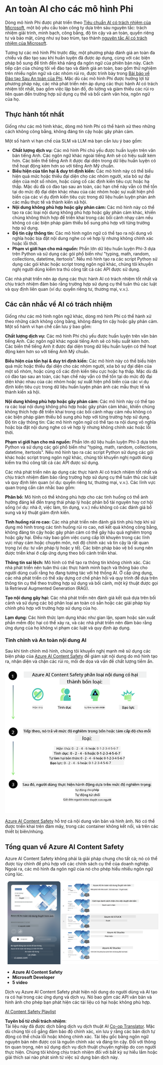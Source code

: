 <!--
CO_OP_TRANSLATOR_METADATA:
{
  "original_hash": "c8273672cc57df2be675407a1383aaf0",
  "translation_date": "2025-05-09T06:10:31+00:00",
  "source_file": "md/01.Introduction/01/01.AISafety.md",
  "language_code": "vi"
}
-->
# An toàn AI cho các mô hình Phi  
Dòng mô hình Phi được phát triển theo [Tiêu chuẩn AI có trách nhiệm của Microsoft](https://query.prod.cms.rt.microsoft.com/cms/api/am/binary/RE5cmFl), một bộ yêu cầu toàn công ty dựa trên sáu nguyên tắc: trách nhiệm giải trình, minh bạch, công bằng, độ tin cậy và an toàn, quyền riêng tư và bảo mật, cũng như sự bao trùm, tạo thành [nguyên tắc AI có trách nhiệm của Microsoft](https://www.microsoft.com/ai/responsible-ai).

Tương tự các mô hình Phi trước đây, một phương pháp đánh giá an toàn đa chiều và đào tạo sau khi huấn luyện đã được áp dụng, cùng với các biện pháp bổ sung để tính đến khả năng đa ngôn ngữ của phiên bản này. Cách tiếp cận của chúng tôi về đào tạo và đánh giá an toàn, bao gồm thử nghiệm trên nhiều ngôn ngữ và các nhóm rủi ro, được trình bày trong [Bài báo về Đào tạo Sau An toàn của Phi](https://arxiv.org/abs/2407.13833). Mặc dù các mô hình Phi được hưởng lợi từ phương pháp này, các nhà phát triển nên áp dụng các thực hành AI có trách nhiệm tốt nhất, bao gồm việc lập bản đồ, đo lường và giảm thiểu các rủi ro liên quan đến trường hợp sử dụng cụ thể và bối cảnh văn hóa, ngôn ngữ của họ.

## Thực hành tốt nhất

Giống như các mô hình khác, dòng mô hình Phi có thể hành xử theo những cách không công bằng, không đáng tin cậy hoặc gây phản cảm.

Một số hành vi hạn chế của SLM và LLM mà bạn cần lưu ý bao gồm:

- **Chất lượng dịch vụ:** Các mô hình Phi chủ yếu được huấn luyện trên văn bản tiếng Anh. Các ngôn ngữ khác ngoài tiếng Anh sẽ có hiệu suất kém hơn. Các biến thể tiếng Anh ít được đại diện trong dữ liệu huấn luyện có thể hoạt động kém hơn so với tiếng Anh Mỹ chuẩn.
- **Biểu hiện của tổn hại & duy trì định kiến:** Các mô hình này có thể biểu hiện quá mức hoặc thiếu đại diện cho các nhóm người, xóa bỏ sự đại diện của một số nhóm, hoặc củng cố các định kiến tiêu cực hoặc hạ thấp. Mặc dù đã có đào tạo sau an toàn, các hạn chế này vẫn có thể tồn tại do mức độ đại diện khác nhau của các nhóm hoặc sự xuất hiện phổ biến của các ví dụ định kiến tiêu cực trong dữ liệu huấn luyện phản ánh các mẫu thực tế và thành kiến xã hội.
- **Nội dung không phù hợp hoặc gây phản cảm:** Các mô hình này có thể tạo ra các loại nội dung không phù hợp hoặc gây phản cảm khác, khiến chúng không thích hợp để triển khai trong các bối cảnh nhạy cảm nếu không có các biện pháp giảm thiểu bổ sung phù hợp với từng trường hợp sử dụng.
- **Độ tin cậy thông tin:** Các mô hình ngôn ngữ có thể tạo ra nội dung vô nghĩa hoặc bịa đặt nội dung nghe có vẻ hợp lý nhưng không chính xác hoặc lỗi thời.
- **Phạm vi giới hạn cho mã nguồn:** Phần lớn dữ liệu huấn luyện Phi-3 dựa trên Python và sử dụng các gói phổ biến như "typing, math, random, collections, datetime, itertools". Nếu mô hình tạo ra các script Python sử dụng các gói khác hoặc script trong ngôn ngữ khác, chúng tôi khuyến nghị người dùng kiểm tra thủ công tất cả các API được sử dụng.

Các nhà phát triển nên áp dụng các thực hành AI có trách nhiệm tốt nhất và chịu trách nhiệm đảm bảo rằng trường hợp sử dụng cụ thể tuân thủ các luật và quy định liên quan (ví dụ: quyền riêng tư, thương mại, v.v.).

## Các cân nhắc về AI có trách nhiệm

Giống như các mô hình ngôn ngữ khác, dòng mô hình Phi có thể hành xử theo những cách không công bằng, không đáng tin cậy hoặc gây phản cảm. Một số hành vi hạn chế cần lưu ý bao gồm:

**Chất lượng dịch vụ:** Các mô hình Phi chủ yếu được huấn luyện trên văn bản tiếng Anh. Các ngôn ngữ khác ngoài tiếng Anh sẽ có hiệu suất kém hơn. Các biến thể tiếng Anh ít được đại diện trong dữ liệu huấn luyện có thể hoạt động kém hơn so với tiếng Anh Mỹ chuẩn.

**Biểu hiện của tổn hại & duy trì định kiến:** Các mô hình này có thể biểu hiện quá mức hoặc thiếu đại diện cho các nhóm người, xóa bỏ sự đại diện của một số nhóm, hoặc củng cố các định kiến tiêu cực hoặc hạ thấp. Mặc dù đã có đào tạo sau an toàn, các hạn chế này vẫn có thể tồn tại do mức độ đại diện khác nhau của các nhóm hoặc sự xuất hiện phổ biến của các ví dụ định kiến tiêu cực trong dữ liệu huấn luyện phản ánh các mẫu thực tế và thành kiến xã hội.

**Nội dung không phù hợp hoặc gây phản cảm:** Các mô hình này có thể tạo ra các loại nội dung không phù hợp hoặc gây phản cảm khác, khiến chúng không thích hợp để triển khai trong các bối cảnh nhạy cảm nếu không có các biện pháp giảm thiểu bổ sung phù hợp với từng trường hợp sử dụng.  
Độ tin cậy thông tin: Các mô hình ngôn ngữ có thể tạo ra nội dung vô nghĩa hoặc bịa đặt nội dung nghe có vẻ hợp lý nhưng không chính xác hoặc lỗi thời.

**Phạm vi giới hạn cho mã nguồn:** Phần lớn dữ liệu huấn luyện Phi-3 dựa trên Python và sử dụng các gói phổ biến như "typing, math, random, collections, datetime, itertools". Nếu mô hình tạo ra các script Python sử dụng các gói khác hoặc script trong ngôn ngữ khác, chúng tôi khuyến nghị người dùng kiểm tra thủ công tất cả các API được sử dụng.

Các nhà phát triển nên áp dụng các thực hành AI có trách nhiệm tốt nhất và chịu trách nhiệm đảm bảo rằng trường hợp sử dụng cụ thể tuân thủ các luật và quy định liên quan (ví dụ: quyền riêng tư, thương mại, v.v.). Các lĩnh vực quan trọng cần cân nhắc bao gồm:

**Phân bổ:** Mô hình có thể không phù hợp cho các tình huống có thể ảnh hưởng đáng kể đến trạng thái pháp lý hoặc phân bổ tài nguyên hay cơ hội sống (ví dụ: nhà ở, việc làm, tín dụng, v.v.) nếu không có các đánh giá bổ sung và kỹ thuật giảm định kiến.

**Tình huống rủi ro cao:** Các nhà phát triển nên đánh giá tính phù hợp khi sử dụng mô hình trong các tình huống rủi ro cao, nơi kết quả không công bằng, không đáng tin cậy hoặc gây phản cảm có thể gây hậu quả nghiêm trọng hoặc gây hại. Điều này bao gồm việc cung cấp lời khuyên trong các lĩnh vực nhạy cảm hoặc chuyên môn, nơi độ chính xác và tin cậy là rất quan trọng (ví dụ: tư vấn pháp lý hoặc y tế). Các biện pháp bảo vệ bổ sung nên được triển khai ở cấp ứng dụng theo bối cảnh triển khai.

**Thông tin sai lệch:** Mô hình có thể tạo ra thông tin không chính xác. Các nhà phát triển nên tuân thủ các thực hành minh bạch và thông báo cho người dùng cuối rằng họ đang tương tác với hệ thống AI. Ở cấp ứng dụng, các nhà phát triển có thể xây dựng cơ chế phản hồi và quy trình để dựa trên thông tin cụ thể theo trường hợp sử dụng và bối cảnh, một kỹ thuật được gọi là Retrieval Augmented Generation (RAG).

**Tạo nội dung gây hại:** Các nhà phát triển nên đánh giá kết quả dựa trên bối cảnh và sử dụng các bộ phân loại an toàn có sẵn hoặc các giải pháp tùy chỉnh phù hợp với trường hợp sử dụng của họ.

**Lạm dụng:** Các hình thức lạm dụng khác như gian lận, spam hoặc sản xuất phần mềm độc hại có thể xảy ra, và các nhà phát triển nên đảm bảo rằng ứng dụng của họ không vi phạm các luật và quy định áp dụng.

### Tinh chỉnh và An toàn nội dung AI

Sau khi tinh chỉnh mô hình, chúng tôi khuyến nghị mạnh mẽ sử dụng các biện pháp của [Azure AI Content Safety](https://learn.microsoft.com/azure/ai-services/content-safety/overview) để giám sát nội dung do mô hình tạo ra, nhận diện và chặn các rủi ro, mối đe dọa và vấn đề chất lượng tiềm ẩn.

![Phi3AISafety](../../../../../translated_images/01.phi3aisafety.b950fac78d0cda701abf8181b3cfdabf328f70d0d5c096d5ebf842a2db62615f.vi.png)

[Azure AI Content Safety](https://learn.microsoft.com/azure/ai-services/content-safety/overview) hỗ trợ cả nội dung văn bản và hình ảnh. Nó có thể được triển khai trên đám mây, trong các container không kết nối, và trên các thiết bị biên/nhúng.

## Tổng quan về Azure AI Content Safety

Azure AI Content Safety không phải là giải pháp chung cho tất cả; nó có thể được tùy chỉnh để phù hợp với các chính sách cụ thể của doanh nghiệp. Ngoài ra, các mô hình đa ngôn ngữ của nó cho phép hiểu nhiều ngôn ngữ cùng lúc.

![AIContentSafety](../../../../../translated_images/01.AIcontentsafety.da9a83e9538e688418877be04138e05621b0ab1222565ac2761e28677a59fdb4.vi.png)

- **Azure AI Content Safety**  
- **Microsoft Developer**  
- **5 video**

Dịch vụ Azure AI Content Safety phát hiện nội dung do người dùng và AI tạo ra có hại trong các ứng dụng và dịch vụ. Nó bao gồm các API văn bản và hình ảnh cho phép bạn phát hiện các tài liệu có hại hoặc không phù hợp.

[AI Content Safety Playlist](https://www.youtube.com/playlist?list=PLlrxD0HtieHjaQ9bJjyp1T7FeCbmVcPkQ)

**Tuyên bố từ chối trách nhiệm**:  
Tài liệu này đã được dịch bằng dịch vụ dịch thuật AI [Co-op Translator](https://github.com/Azure/co-op-translator). Mặc dù chúng tôi cố gắng đảm bảo độ chính xác, xin lưu ý rằng các bản dịch tự động có thể chứa lỗi hoặc không chính xác. Tài liệu gốc bằng ngôn ngữ nguyên bản nên được coi là nguồn chính xác và đáng tin cậy. Đối với thông tin quan trọng, nên sử dụng dịch vụ dịch thuật chuyên nghiệp do con người thực hiện. Chúng tôi không chịu trách nhiệm đối với bất kỳ sự hiểu lầm hoặc giải thích sai nào phát sinh từ việc sử dụng bản dịch này.